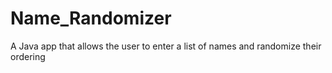 # Name_Randomizer
A Java app that allows the user to enter a list of names and randomize their ordering

